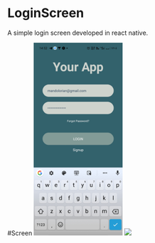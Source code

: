 # LoginScreen
A simple login screen developed in react native.


#Screen
<img src = "assets/Screenshot_2020-11-15-14-32-06-14_f73b71075b1de7323614b647fe394240.jpg" width = "200">
<img src = "assets/Screenshot_2020-11-15-14-32-16-25_f73b71075b1de7323614b647fe394240" width = "200">

